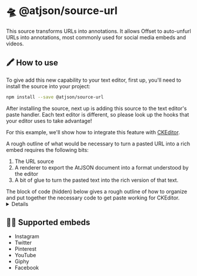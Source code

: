 # 🛸 @atjson/source-url

This source transforms URLs into annotations. It allows Offset to auto-unfurl URLs into annotations, most commonly used for social media embeds and videos.

## 🖍 How to use

To give add this new capability to your text editor, first up, you'll need to install the source into your project:

```bash
npm install --save @atjson/source-url
```

After installing the source, next up is adding this source to the text editor's paste handler. Each text editor is different, so please look up the hooks that your editor uses to take advantage!

For this example, we'll show how to integrate this feature with [CKEditor](https://ckeditor.com).

A rough outline of what would be necessary to turn a pasted URL into a rich embed requires the following bits:

1. The URL source
2. A renderer to export the AtJSON document into a format understood by the editor
3. A bit of glue to turn the pasted text into the rich version of that text.

<summary>
The block of code (hidden) below gives a rough outline of how to organize and put together the necessary code to get paste working for CKEditor.
<details>

```js
import OffsetSource from '@atjson/offset-annotations';
import URLSource from '@atjson/source-url';
import Renderer from '@atjson/renderer-hir';

class CKEditorRenderer extends Renderer {
  *FacebookEmbed'(embed) {
    return `<oembed>${embed.attributes.url}</oembed>`;
  }
  *GiphyEmbed(embed) {
    return `<oembed>${embed.attributes.url}</oembed>`;
  }
  *IframeEmbed(embed) {
    return `<oembed>${embed.attributes.url}</oembed>`;
  }
  *InstagramEmbed(embed) {
    return `<oembed>${embed.attributes.url}</oembed>`;
  }
  *PinterestEmbed(embed) {
    return `<oembed>${embed.attributes.url}</oembed>`;
  }
  *TwitterEmbed(embed) {
    return `<oembed>${embed.attributes.url}</oembed>`;
  }
  *YouTubeEmbed(embed) {
    return `<oembed>${embed.attributes.url}</oembed>`;
  }
  *Root() {
    let chunks = yield;
    return chunks.join('');
  }
}

editor.on('paste', function (evt) {
  let richPaste = URLSource.fromRaw(evt.data.dataValue);
  let renderer = new CKEditorRenderer();
  evt.data.dataValue = renderer.render(richPaste.convertTo(OffsetSource));
});
```

</details>
</summary>

## 💁‍♀️ Supported embeds

- Instagram
- Twitter
- Pinterest
- YouTube
- Giphy
- Facebook